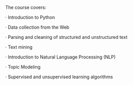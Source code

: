 The course covers:

·         Introduction to Python

·         Data collection from the Web

·         Parsing and cleaning of structured and unstructured text

·         Text mining

·         Introduction to Natural Language Processing (NLP)

·         Topic Modeling

·         Supervised and unsupervised learning algorithms
